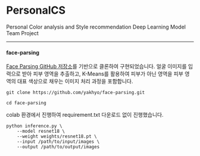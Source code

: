 # PersonalCS
Personal Color analysis and Style recommendation Deep Learning Model Team Project

---
#### face-parsing

[Face Parsing GitHub 저장소](https://github.com/yakhyo/face-parsing/tree/main)를 기반으로 클론하여 구현되었습니다. 얼굴 이미지를 입력으로 받아 피부 영역을 추출하고, K-Means를 활용하여 피부가 아닌 영역을 피부 영역의 대표 색상으로 채우는 이미지 처리 과정을 포함합니다.

```
git clone https://github.com/yakhyo/face-parsing.git
```

```
cd face-parsing
```

colab 환경에서 진행하여 requirement.txt 다운로드 없이 진행했습니다.

```
python inference.py \
    --model resnet18 \
    --weight weights/resnet18.pt \
    --input /path/to/input/images \
    --output /path/to/output/images
```
